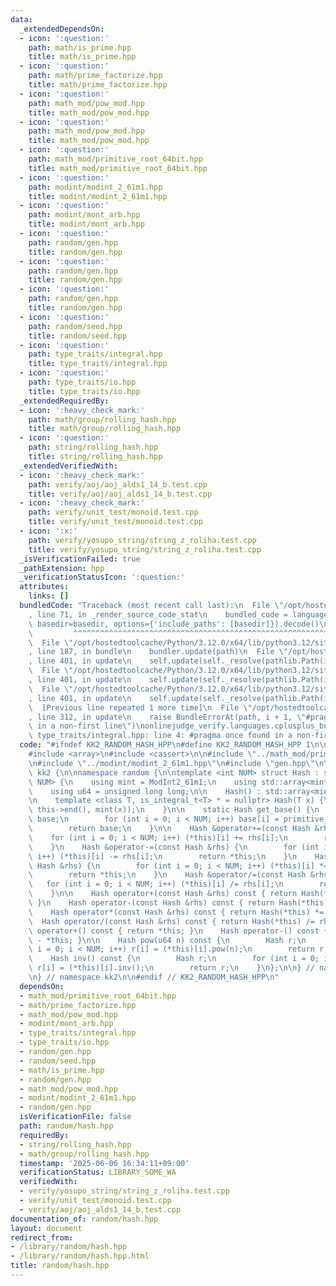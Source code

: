```yaml
---
data:
  _extendedDependsOn:
  - icon: ':question:'
    path: math/is_prime.hpp
    title: math/is_prime.hpp
  - icon: ':question:'
    path: math/prime_factorize.hpp
    title: math/prime_factorize.hpp
  - icon: ':question:'
    path: math_mod/pow_mod.hpp
    title: math_mod/pow_mod.hpp
  - icon: ':question:'
    path: math_mod/pow_mod.hpp
    title: math_mod/pow_mod.hpp
  - icon: ':question:'
    path: math_mod/primitive_root_64bit.hpp
    title: math_mod/primitive_root_64bit.hpp
  - icon: ':question:'
    path: modint/modint_2_61m1.hpp
    title: modint/modint_2_61m1.hpp
  - icon: ':question:'
    path: modint/mont_arb.hpp
    title: modint/mont_arb.hpp
  - icon: ':question:'
    path: random/gen.hpp
    title: random/gen.hpp
  - icon: ':question:'
    path: random/gen.hpp
    title: random/gen.hpp
  - icon: ':question:'
    path: random/gen.hpp
    title: random/gen.hpp
  - icon: ':question:'
    path: random/seed.hpp
    title: random/seed.hpp
  - icon: ':question:'
    path: type_traits/integral.hpp
    title: type_traits/integral.hpp
  - icon: ':question:'
    path: type_traits/io.hpp
    title: type_traits/io.hpp
  _extendedRequiredBy:
  - icon: ':heavy_check_mark:'
    path: math/group/rolling_hash.hpp
    title: math/group/rolling_hash.hpp
  - icon: ':question:'
    path: string/rolling_hash.hpp
    title: string/rolling_hash.hpp
  _extendedVerifiedWith:
  - icon: ':heavy_check_mark:'
    path: verify/aoj/aoj_alds1_14_b.test.cpp
    title: verify/aoj/aoj_alds1_14_b.test.cpp
  - icon: ':heavy_check_mark:'
    path: verify/unit_test/monoid.test.cpp
    title: verify/unit_test/monoid.test.cpp
  - icon: ':x:'
    path: verify/yosupo_string/string_z_roliha.test.cpp
    title: verify/yosupo_string/string_z_roliha.test.cpp
  _isVerificationFailed: true
  _pathExtension: hpp
  _verificationStatusIcon: ':question:'
  attributes:
    links: []
  bundledCode: "Traceback (most recent call last):\n  File \"/opt/hostedtoolcache/Python/3.12.0/x64/lib/python3.12/site-packages/onlinejudge_verify/documentation/build.py\"\
    , line 71, in _render_source_code_stat\n    bundled_code = language.bundle(stat.path,\
    \ basedir=basedir, options={'include_paths': [basedir]}).decode()\n          \
    \         ^^^^^^^^^^^^^^^^^^^^^^^^^^^^^^^^^^^^^^^^^^^^^^^^^^^^^^^^^^^^^^^^^^^^^^^^^^^^^^^^^\n\
    \  File \"/opt/hostedtoolcache/Python/3.12.0/x64/lib/python3.12/site-packages/onlinejudge_verify/languages/cplusplus.py\"\
    , line 187, in bundle\n    bundler.update(path)\n  File \"/opt/hostedtoolcache/Python/3.12.0/x64/lib/python3.12/site-packages/onlinejudge_verify/languages/cplusplus_bundle.py\"\
    , line 401, in update\n    self.update(self._resolve(pathlib.Path(included), included_from=path))\n\
    \  File \"/opt/hostedtoolcache/Python/3.12.0/x64/lib/python3.12/site-packages/onlinejudge_verify/languages/cplusplus_bundle.py\"\
    , line 401, in update\n    self.update(self._resolve(pathlib.Path(included), included_from=path))\n\
    \  File \"/opt/hostedtoolcache/Python/3.12.0/x64/lib/python3.12/site-packages/onlinejudge_verify/languages/cplusplus_bundle.py\"\
    , line 401, in update\n    self.update(self._resolve(pathlib.Path(included), included_from=path))\n\
    \  [Previous line repeated 1 more time]\n  File \"/opt/hostedtoolcache/Python/3.12.0/x64/lib/python3.12/site-packages/onlinejudge_verify/languages/cplusplus_bundle.py\"\
    , line 312, in update\n    raise BundleErrorAt(path, i + 1, \"#pragma once found\
    \ in a non-first line\")\nonlinejudge_verify.languages.cplusplus_bundle.BundleErrorAt:\
    \ type_traits/integral.hpp: line 4: #pragma once found in a non-first line\n"
  code: "#ifndef KK2_RANDOM_HASH_HPP\n#define KK2_RANDOM_HASH_HPP 1\n\n#include <algorithm>\n\
    #include <array>\n#include <cassert>\n\n#include \"../math_mod/primitive_root_64bit.hpp\"\
    \n#include \"../modint/modint_2_61m1.hpp\"\n#include \"gen.hpp\"\n\nnamespace\
    \ kk2 {\n\nnamespace random {\n\ntemplate <int NUM> struct Hash : std::array<ModInt2_61m1,\
    \ NUM> {\n    using mint = ModInt2_61m1;\n    using std::array<mint, NUM>::operator[];\n\
    \    using u64 = unsigned long long;\n\n    Hash() : std::array<mint, NUM>() {}\n\
    \n    template <class T, is_integral_t<T> * = nullptr> Hash(T x) {\n        std::fill(this->begin(),\
    \ this->end(), mint(x));\n    }\n\n    static Hash get_base() {\n        Hash\
    \ base;\n        for (int i = 0; i < NUM; i++) base[i] = primitive_root_mint<ModInt2_61m1>();\n\
    \        return base;\n    }\n\n    Hash &operator+=(const Hash &rhs) {\n    \
    \    for (int i = 0; i < NUM; i++) (*this)[i] += rhs[i];\n        return *this;\n\
    \    }\n    Hash &operator-=(const Hash &rhs) {\n        for (int i = 0; i < NUM;\
    \ i++) (*this)[i] -= rhs[i];\n        return *this;\n    }\n    Hash &operator*=(const\
    \ Hash &rhs) {\n        for (int i = 0; i < NUM; i++) (*this)[i] *= rhs[i];\n\
    \        return *this;\n    }\n    Hash &operator/=(const Hash &rhs) {\n     \
    \   for (int i = 0; i < NUM; i++) (*this)[i] /= rhs[i];\n        return *this;\n\
    \    }\n\n    Hash operator+(const Hash &rhs) const { return Hash(*this) += rhs;\
    \ }\n    Hash operator-(const Hash &rhs) const { return Hash(*this) -= rhs; }\n\
    \    Hash operator*(const Hash &rhs) const { return Hash(*this) *= rhs; }\n  \
    \  Hash operator/(const Hash &rhs) const { return Hash(*this) /= rhs; }\n    Hash\
    \ operator+() const { return *this; }\n    Hash operator-() const { return Hash(0)\
    \ - *this; }\n\n    Hash pow(u64 n) const {\n        Hash r;\n        for (int\
    \ i = 0; i < NUM; i++) r[i] = (*this)[i].pow(n);\n        return r;\n    }\n\n\
    \    Hash inv() const {\n        Hash r;\n        for (int i = 0; i < NUM; i++)\
    \ r[i] = (*this)[i].inv();\n        return r;\n    }\n};\n\n} // namespace random\n\
    \n} // namespace kk2\n\n#endif // KK2_RANDOM_HASH_HPP\n"
  dependsOn:
  - math_mod/primitive_root_64bit.hpp
  - math/prime_factorize.hpp
  - math_mod/pow_mod.hpp
  - modint/mont_arb.hpp
  - type_traits/integral.hpp
  - type_traits/io.hpp
  - random/gen.hpp
  - random/seed.hpp
  - math/is_prime.hpp
  - random/gen.hpp
  - math_mod/pow_mod.hpp
  - modint/modint_2_61m1.hpp
  - random/gen.hpp
  isVerificationFile: false
  path: random/hash.hpp
  requiredBy:
  - string/rolling_hash.hpp
  - math/group/rolling_hash.hpp
  timestamp: '2025-06-06 16:34:11+09:00'
  verificationStatus: LIBRARY_SOME_WA
  verifiedWith:
  - verify/yosupo_string/string_z_roliha.test.cpp
  - verify/unit_test/monoid.test.cpp
  - verify/aoj/aoj_alds1_14_b.test.cpp
documentation_of: random/hash.hpp
layout: document
redirect_from:
- /library/random/hash.hpp
- /library/random/hash.hpp.html
title: random/hash.hpp
---
```

